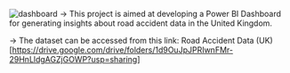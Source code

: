 ![dashboard](https://github.com/shashanknandanwar/Road-Accident-Analysis-Power-BI-/assets/117344286/4684dfdb-26b9-498f-b25e-ee0c461e2f79)
-> This project is aimed at developing a Power BI Dashboard for generating insights about road accident data in the United Kingdom.

-> The dataset can be accessed from this link:  Road Accident Data (UK) [https://drive.google.com/drive/folders/1d9OuJpJPRIwnFMr-29HnLldgAGZjGOWP?usp=sharing]
